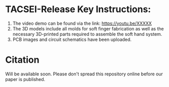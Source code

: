 # TACSEI-Release Key Instructions:
1. The video demo can be found via the link: https://youtu.be/XXXXX
2. The 3D models include all molds for soft finger fabrication as well as the necessary 3D-printed parts required to assemble the soft hand system.
3. PCB images and circuit schematics have been uploaded.

# Citation
Will be available soon. Please don't spread this repository online before our paper is published.

